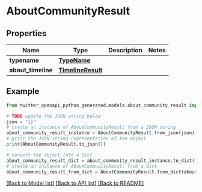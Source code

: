 # AboutCommunityResult


## Properties

Name | Type | Description | Notes
------------ | ------------- | ------------- | -------------
**typename** | [**TypeName**](TypeName.md) |  | 
**about_timeline** | [**TimelineResult**](TimelineResult.md) |  | 

## Example

```python
from twitter_openapi_python_generated.models.about_community_result import AboutCommunityResult

# TODO update the JSON string below
json = "{}"
# create an instance of AboutCommunityResult from a JSON string
about_community_result_instance = AboutCommunityResult.from_json(json)
# print the JSON string representation of the object
print(AboutCommunityResult.to_json())

# convert the object into a dict
about_community_result_dict = about_community_result_instance.to_dict()
# create an instance of AboutCommunityResult from a dict
about_community_result_from_dict = AboutCommunityResult.from_dict(about_community_result_dict)
```
[[Back to Model list]](../README.md#documentation-for-models) [[Back to API list]](../README.md#documentation-for-api-endpoints) [[Back to README]](../README.md)


